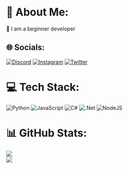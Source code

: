 # 💫 About Me:
🔭 I am a beginner developer


## 🌐 Socials:
[![Discord](https://img.shields.io/badge/Discord-%237289DA.svg?logo=discord&logoColor=white)](https://discord.gg/Jesewe#8563) [![Instagram](https://img.shields.io/badge/Instagram-%23E4405F.svg?logo=Instagram&logoColor=white)](https://instagram.com/jesewe_offical) [![Twitter](https://img.shields.io/badge/Twitter-%231DA1F2.svg?logo=Twitter&logoColor=white)](https://twitter.com/jesewe_offical) 

# 💻 Tech Stack:
![Python](https://img.shields.io/badge/python-3670A0?style=for-the-badge&logo=python&logoColor=ffdd54) ![JavaScript](https://img.shields.io/badge/javascript-%23323330.svg?style=for-the-badge&logo=javascript&logoColor=%23F7DF1E) ![C#](https://img.shields.io/badge/c%23-%23239120.svg?style=for-the-badge&logo=c-sharp&logoColor=white) ![.Net](https://img.shields.io/badge/.NET-5C2D91?style=for-the-badge&logo=.net&logoColor=white) ![NodeJS](https://img.shields.io/badge/node.js-6DA55F?style=for-the-badge&logo=node.js&logoColor=white)
# 📊 GitHub Stats:
![](https://github-readme-stats.vercel.app/api?username=Jesewe&theme=dark&hide_border=false&include_all_commits=false&count_private=false)<br/>
![](https://github-readme-streak-stats.herokuapp.com/?user=Jesewe&theme=dark&hide_border=false)<br/>

